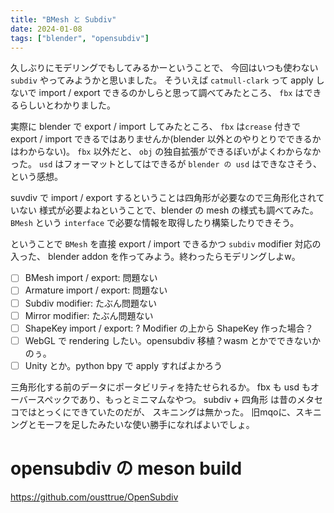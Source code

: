 ```yaml
---
title: "BMesh と Subdiv"
date: 2024-01-08
tags: ["blender", "opensubdiv"]
---
```


久しぶりにモデリングでもしてみるかーということで、
今回はいつも使わない `subdiv` やってみようかと思いました。
そういえば `catmull-clark` って apply しないで import / export できるのかしらと思って調べてみたところ、 `fbx` はできるらしいとわかりました。

実際に blender で export / import してみたところ、 `fbx` は`crease` 付きでexport / import できるではありませんか(blender 以外とのやりとりでできるかはわからない)。
`fbx` 以外だと、 `obj` の独自拡張ができるぽいがよくわからなかった。
`usd` はフォーマットとしてはできるが `blender の usd` はできなさそう、という感想。

suvdiv で import / export するということは四角形が必要なので三角形化されていない 様式が必要よねということで、blender の mesh の様式も調べてみた。 `BMesh` という `interface` で必要な情報を取得したり構築したりできそう。

ということで `BMesh` を直接 export / import できるかつ `subdiv` modifier 対応の入った、 blender addon を作ってみよう。終わったらモデリングしよw。

- [ ] BMesh import / export: 問題ない
- [ ] Armature import / export: 問題ない
- [ ] Subdiv modifier: たぶん問題ない
- [ ] Mirror modifier: たぶん問題ない
- [ ] ShapeKey import / export: ? Modifier の上から ShapeKey 作った場合？
- [ ] WebGL で rendering したい。opensubdiv 移植？wasm とかでできないかのぅ。
- [ ] Unity とか。python bpy で apply すればよかろう

三角形化する前のデータにポータビリティを持たせられるか。
fbx も usd もオーバースペックであり、もっとミニマムなやつ。
subdiv + 四角形 は昔のメタセコではとっくにできていたのだが、 スキニングは無かった。
旧mqoに、スキニングとモーフを足したみたいな使い勝手になればよいでしょ。

# opensubdiv の meson build

https://github.com/ousttrue/OpenSubdiv


